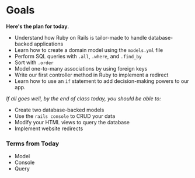 # Goals

**Here's the plan for today**.

* Understand how Ruby on Rails is tailor-made to handle database-backed applications
* Learn how to create a domain model using the `models.yml` file
* Perform SQL queries with `.all`, `.where`, and `.find_by`
* Sort with `.order`
* Model one-to-many associations by using foreign keys
* Write our first controller method in Ruby to implement a redirect
* Learn how to use an `if` statement to add decision-making powers to our app.


*If all goes well, by the end of class today, you should be able to:*

* Create two database-backed models
* Use the `rails console` to CRUD your data
* Modify your HTML views to query the database
* Implement website redirects

### Terms from Today

* Model
* Console
* Query

